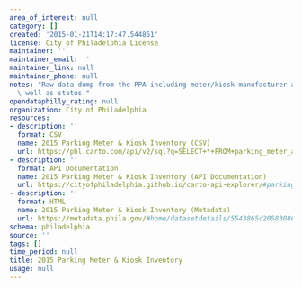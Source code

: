 ```yaml
---
area_of_interest: null
category: []
created: '2015-01-21T14:17:47.544851'
license: City of Philadelphia License
maintainer: ''
maintainer_email: ''
maintainer_link: null
maintainer_phone: null
notes: "Raw data dump from the PPA including meter/kiosk manufacturer and model, as\
  \ well as status."
opendataphilly_rating: null
organization: City of Philadelphia
resources:
- description: ''
  format: CSV
  name: 2015 Parking Meter & Kiosk Inventory (CSV)
  url: https://phl.carto.com/api/v2/sql?q=SELECT+*+FROM+parking_meter_and_kiosk_inventory&filename=parking_meter_and_kiosk_inventory&format=csv&skipfields=cartodb_id,the_geom,the_geom_webmercator
- description: ''
  format: API Documentation
  name: 2015 Parking Meter & Kiosk Inventory (API Documentation)
  url: https://cityofphiladelphia.github.io/carto-api-explorer/#parking_meter_and_kiosk_inventory
- description: ''
  format: HTML
  name: 2015 Parking Meter & Kiosk Inventory (Metadata)
  url: https://metadata.phila.gov/#home/datasetdetails/5543865d20583086178c4edb/representationdetails/55c3c71bea8fa7742f7dd107/
schema: philadelphia
source: ''
tags: []
time_period: null
title: 2015 Parking Meter & Kiosk Inventory
usage: null
---
```

